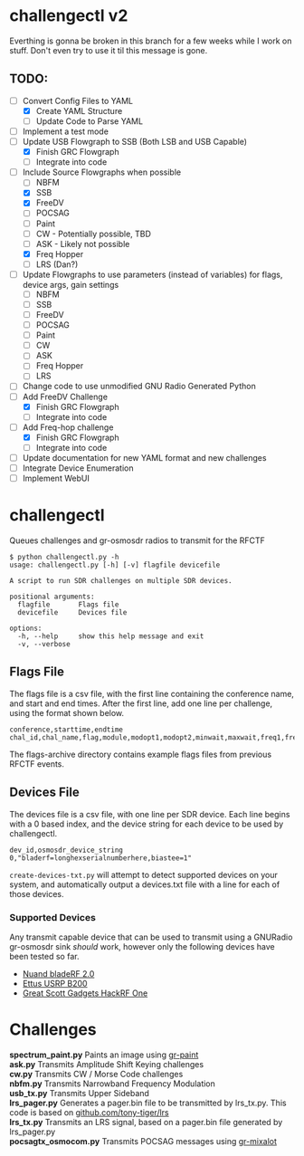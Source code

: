 # challengectl v2

Everthing is gonna be broken in this branch for a few weeks while I work on stuff. Don't even try to use it til this message is gone.

## TODO:
- [ ] Convert Config Files to YAML
  - [x] Create YAML Structure
  - [ ] Update Code to Parse YAML
- [ ] Implement a test mode
- [ ] Update USB Flowgraph to SSB (Both LSB and USB Capable)
  - [x] Finish GRC Flowgraph
  - [ ] Integrate into code
- [ ] Include Source Flowgraphs when possible
  - [ ] NBFM
  - [x] SSB
  - [x] FreeDV
  - [ ] POCSAG
  - [ ] Paint
  - [ ] CW - Potentially possible, TBD
  - [ ] ASK - Likely not possible
  - [x] Freq Hopper
  - [ ] LRS (Dan?)
- [ ] Update Flowgraphs to use parameters (instead of variables) for flags, device args, gain settings
  - [ ] NBFM
  - [ ] SSB
  - [ ] FreeDV
  - [ ] POCSAG
  - [ ] Paint
  - [ ] CW
  - [ ] ASK
  - [ ] Freq Hopper
  - [ ] LRS
- [ ] Change code to use unmodified GNU Radio Generated Python
- [ ] Add FreeDV Challenge
  - [x] Finish GRC Flowgraph
  - [ ] Integrate into code
- [ ] Add Freq-hop challenge
  - [x] Finish GRC Flowgraph
  - [ ] Integrate into code
- [ ] Update documentation for new YAML format and new challenges
- [ ] Integrate Device Enumeration
- [ ] Implement WebUI

# challengectl
Queues challenges and gr-osmosdr radios to transmit for the RFCTF

```
$ python challengectl.py -h
usage: challengectl.py [-h] [-v] flagfile devicefile

A script to run SDR challenges on multiple SDR devices.

positional arguments:
  flagfile       Flags file
  devicefile     Devices file

options:
  -h, --help     show this help message and exit
  -v, --verbose
```

## Flags File
The flags file is a csv file, with the first line containing the conference name, and start and end times. After the first line, add one line per challenge, using the format shown below.
```
conference,starttime,endtime
chal_id,chal_name,flag,module,modopt1,modopt2,minwait,maxwait,freq1,freq2,freq3
```
The flags-archive directory contains example flags files from previous RFCTF events.

## Devices File
The devices file is a csv file, with one line per SDR device. Each line begins with a 0 based index, and the device string for each device to be used by challengectl.
```
dev_id,osmosdr_device_string
0,"bladerf=longhexserialnumberhere,biastee=1"
```
`create-devices-txt.py` will attempt to detect supported devices on your system, and automatically output a devices.txt file with a line for each of those devices.

### Supported Devices
Any transmit capable device that can be used to transmit using a GNURadio gr-osmosdr sink *should* work, however only the following devices have been tested so far.
- [Nuand bladeRF 2.0](https://www.nuand.com/bladerf-2-0-micro/)
- [Ettus USRP B200](https://www.ettus.com/all-products/ub200-kit/)
- [Great Scott Gadgets HackRF One](https://greatscottgadgets.com/hackrf/one/)

# Challenges
**spectrum_paint.py** Paints an image using [gr-paint](https://github.com/drmpeg/gr-paint)<br/>
**ask.py** Transmits Amplitude Shift Keying challenges<br/>
**cw.py** Transmits CW / Morse Code challenges<br/>
**nbfm.py** Transmits Narrowband Frequency Modulation<br/>
**usb_tx.py** Transmits Upper Sideband<br/>
**lrs_pager.py** Generates a pager.bin file to be transmitted by lrs_tx.py. This code is based on [github.com/tony-tiger/lrs](https://github.com/tony-tiger/lrs)<br/>
**lrs_tx.py** Transmits an LRS signal, based on a pager.bin file generated by lrs_pager.py<br/>
**pocsagtx_osmocom.py** Transmits POCSAG messages using [gr-mixalot](https://github.com/unsynchronized/gr-mixalot)<br/>